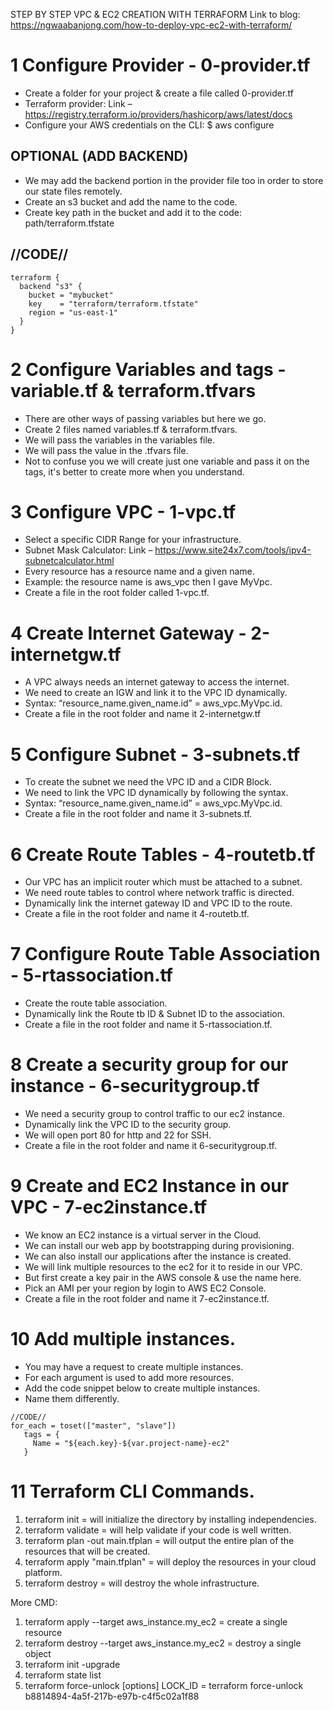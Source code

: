 STEP BY STEP VPC & EC2 CREATION WITH TERRAFORM
Link to blog: https://ngwaabanjong.com/how-to-deploy-vpc-ec2-with-terraform/

# 1 Configure Provider - 0-provider.tf
- Create a folder for your project & create a file called 0-provider.tf 
- Terraform provider: Link – https://registry.terraform.io/providers/hashicorp/aws/latest/docs
- Configure your AWS credentials on the CLI: $ aws configure

## OPTIONAL (ADD BACKEND)
- We may add the backend portion in the provider file too in order to store our state files remotely.
- Create an s3 bucket and add the name to the code.
- Create key path in the bucket and add it to the code: path/terraform.tfstate
## //CODE//
```
terraform {
  backend "s3" {
    bucket = "mybucket"
    key    = "terraform/terraform.tfstate"
    region = "us-east-1"
  }
}
```



# 2 Configure Variables and tags - variable.tf & terraform.tfvars
- There are other ways of passing variables but here we go.
- Create 2 files named variables.tf & terraform.tfvars.
- We will pass the variables in the variables file.
- We will pass the value in the .tfvars file.
- Not to confuse you we will create just one variable and pass it on the tags, it's better to create more when you understand.


# 3 Configure VPC - 1-vpc.tf
- Select a specific CIDR Range for your infrastructure. 
- Subnet Mask Calculator: Link – https://www.site24x7.com/tools/ipv4-subnetcalculator.html
- Every resource has a resource name and a given name.
- Example: the resource name is aws_vpc then I gave MyVpc.
- Create a file in the root folder called 1-vpc.tf.

# 4 Create Internet Gateway - 2-internetgw.tf
- A VPC always needs an internet gateway to access the internet. 
- We need to create an IGW and link it to the VPC ID dynamically.
- Syntax: “resource_name.given_name.id” = aws_vpc.MyVpc.id.
- Create a file in the root folder and name it 2-internetgw.tf 

# 5 Configure Subnet - 3-subnets.tf 
- To create the subnet we need the VPC ID and a CIDR Block. 
- We need to link the VPC ID dynamically by following the syntax.
- Syntax: “resource_name.given_name.id” = aws_vpc.MyVpc.id.
- Create a file in the root folder and name it 3-subnets.tf. 

# 6 Create Route Tables - 4-routetb.tf
- Our VPC has an implicit router which must be attached to a subnet. 
- We need route tables to control where network traffic is directed.
- Dynamically link the internet gateway ID and VPC ID to the route.
- Create a file in the root folder and name it 4-routetb.tf. 

# 7 Configure Route Table Association - 5-rtassociation.tf 
- Create the route table association. 
- Dynamically link the Route tb ID & Subnet ID to the association.
- Create a file in the root folder and name it 5-rtassociation.tf. 

# 8 Create a security group for our instance - 6-securitygroup.tf
- We need a security group to control traffic to our ec2 instance. 
- Dynamically link the VPC ID to the security group.
- We will open port 80 for http and 22 for SSH.
- Create a file in the root folder and name it 6-securitygroup.tf. 

# 9 Create and EC2 Instance in our VPC - 7-ec2instance.tf
- We know an EC2 instance is a virtual server in the Cloud. 
- We can install our web app by bootstrapping during provisioning.
- We can also install our applications after the instance is created.
- We will link multiple resources to the ec2 for it to reside in our VPC.
- But first create a key pair in the AWS console & use the name here.
- Pick an AMI per your region by login to AWS EC2 Console.
- Create a file in the root folder and name it 7-ec2instance.tf.

# 10 Add multiple instances.
- You may have a request to create multiple instances.
- For each argument is used to add more resources.
- Add the code snippet below to create multiple instances.
- Name them differently.
```
//CODE//
for_each = toset(["master", "slave"])
   tags = {
     Name = "${each.key}-${var.project-name}-ec2"
   }
```

# 11 Terraform CLI Commands.
1. terraform init = will initialize the directory by installing independencies.
2. terraform validate = will help validate if your code is well written.
3. terraform plan -out main.tfplan = will output the entire plan of the resources that will be created.
4. terraform apply "main.tfplan" = will deploy the resources in your cloud platform.
5. terraform destroy = will destroy the whole infrastructure. 

More CMD:
1. terraform apply --target aws_instance.my_ec2  = create a single resource
2. terraform destroy --target aws_instance.my_ec2 = destroy a single object
3. terraform init -upgrade
4. terraform state list
5. terraform force-unlock [options] LOCK_ID = terraform force-unlock b8814894-4a5f-217b-e97b-c4f5c02a1f88

